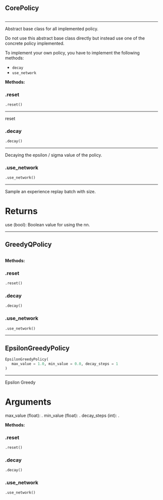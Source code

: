 #


## CorePolicy
```python 

```


---
Abstract base class for all implemented policy.

Do not use this abstract base class directly but
instead use one of the concrete policy implemented.

To implement your own policy, you have to implement the following methods:

- `decay`
- `use_network`


**Methods:**


### .reset
```python
.reset()
```

---
reset

### .decay
```python
.decay()
```

---
Decaying the epsilon / sigma value of the policy.

### .use_network
```python
.use_network()
```

---
Sample an experience replay batch with size.

# Returns
use (bool): Boolean value for using the nn.

----


## GreedyQPolicy
```python 

```




**Methods:**


### .reset
```python
.reset()
```


### .decay
```python
.decay()
```


### .use_network
```python
.use_network()
```


----


## EpsilonGreedyPolicy
```python 
EpsilonGreedyPolicy(
   max_value = 1.0, min_value = 0.0, decay_steps = 1
)
```


---
Epsilon Greedy

# Arguments
max_value (float): .
min_value (float): .
decay_steps (int): .


**Methods:**


### .reset
```python
.reset()
```


### .decay
```python
.decay()
```


### .use_network
```python
.use_network()
```

